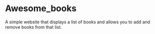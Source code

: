 # Awesome_books
A simple website that displays a list of books and allows you to add and remove books from that list.
